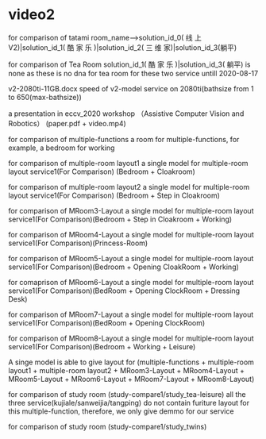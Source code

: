 # video2
for comparison of tatami 
room_name-->solution_id_0( 线 上 V2)|solution_id_1( 酷 家 乐 )|solution_id_2( 三 维 家)|solution_id_3(躺平)

for comparison of Tea Room
solution_id_1( 酷 家 乐 )|solution_id_3( 躺平) is none as these is no dna for tea room for these two service untill 2020-08-17

v2-2080ti-11GB.docx
speed of v2-model service on 2080ti(bathsize from 1 to 650(max-bathsize))

a presentation in eccv_2020 workshop （Assistive Computer Vision and Robotics） (paper.pdf + video.mp4)

for comparison of multiple-functions
a room for multiple-functions, for example, a bedroom for working

for comparison of multiple-room layout1
a single model for multiple-room layout service1(For Comparison) (Bedroom + Cloakroom)

for comparison of multiple-room layout2
a single model for multiple-room layout service1(For Comparison) (Bedroom + Step in Cloakroom)

for comparison of MRoom3-Layout 
a single model for multiple-room layout service1(For Comparison)(Bedroom + Step in Cloakroom + Working)

for comparison of MRoom4-Layout
a single model for multiple-room layout service1(For Comparison)(Princess-Room)

for comparison of MRoom5-Layout
a single model for multiple-room layout service1(For Comparison)(Bedroom + Opening CloakRoom + Working)

for comaprison of MRoom6-Layout 
a single model for multiple-room layout service1(For Comparison)(BedRoom + Opening ClockRoom + Dressing Desk)

for comparison of MRoom7-Layout
a single model for multiple-room layout service1(For Comparison)(BedRoom + Opening ClockRoom)

for comparison of MRoom8-Layout
a single model for multiple-room layout service1(For Comparison)(Bedroom + Working + Leisure)

A singe model is able to give layout for
(multiple-functions + multiple-room layout1 + multiple-room layout2 + MRoom3-Layout + MRoom4-Layout + MRoom5-Layout + MRoom6-Layout + MRoom7-Layout + MRoom8-Layout)

for comparison of study room
(study-compare1/study_tea-leisure) all the three service(kujiale/sanweijia/tangping) do not contain furiture layout for this multiple-function, therefore, we only give demmo for our service 

for comparison of study room
(study-compare1/study_twins) 
